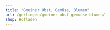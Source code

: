 ```yaml
---
title: "Gmeiner Obst, Gemüse, Blumen"
url: /gerlingen/gmeiner-obst-gemuese-blumen/
shop: Hofladen
---
```

